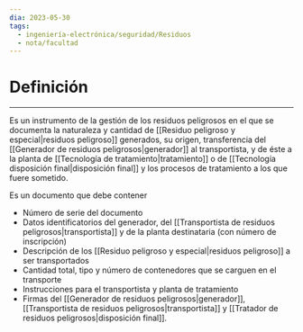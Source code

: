```yaml
---
dia: 2023-05-30
tags:
  - ingeniería-electrónica/seguridad/Residuos
  - nota/facultad
---
```

# Definición
---
Es un instrumento de la gestión de los residuos peligrosos en el que se documenta la naturaleza y cantidad de [[Residuo peligroso y especial|residuos peligroso]] generados, su origen, transferencia del [[Generador de residuos peligrosos|generador]] al transportista, y de éste a la planta de [[Tecnología de tratamiento|tratamiento]] o de [[Tecnología disposición final|disposición final]] y los procesos de tratamiento a los que fuere sometido.  

Es un documento que debe contener
* Número de serie del documento
* Datos identificatorios del generador, del [[Transportista de residuos peligrosos|transportista]] y de la planta destinataria (con número de inscripción)
* Descripción de los [[Residuo peligroso y especial|residuos peligroso]] a ser transportados
* Cantidad total, tipo y número de contenedores que se carguen en el transporte
* Instrucciones para el transportista y planta de tratamiento
* Firmas del [[Generador de residuos peligrosos|generador]], [[Transportista de residuos peligrosos|transportista]] y [[Tratador de residuos peligrosos|disposición final]].